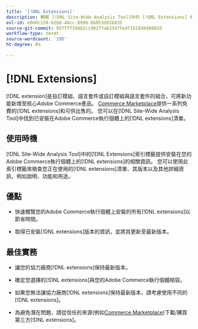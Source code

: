 ```yaml
---
title: '[!DNL Extensions]'
description: 瞭解 [!DNL Site-Wide Analysis Tool]中的 [!DNL Extensions] 標籤、使用時機、優點以及最佳實務。
exl-id: e0ddc158-b268-44cc-8998-6b853d92b835
source-git-commit: 95ffff39d82cc9027fa633dffedf15193040802d
workflow-type: tm+mt
source-wordcount: '195'
ht-degree: 0%

---
```


# [!DNL Extensions]

[!DNL extension]是自訂模組、語言套件或自訂模組與語言套件的組合，可將新功能新增至核心Adobe Commerce產品。 [Commerce Marketplace](https://marketplace.magento.com/extensions.html)提供一系列免費的[!DNL extensions]和可供出售的。 您可以在[!DNL Site-Wide Analysis Tool]中找到已安裝在Adobe Commerce執行個體上的[!DNL extensions]清單。

## 使用時機

[!DNL Site-Wide Analysis Tool]中的[!DNL Extensions]索引標籤提供安裝在您的Adobe Commerce執行個體上的[!DNL extensions]的相關資訊。 您可以使用此索引標籤來檢查您正在使用的[!DNL extensions]清單、其版本以及其他詳細資訊，例如說明、功能和用途。

## 優點

* 快速概覽您的Adobe Commerce執行個體上安裝的所有[!DNL extensions]以節省時間。

* 取得已安裝[!DNL extensions]版本的資訊，並將其更新至最新版本。

## 最佳實務

* 讓您的協力廠商[!DNL extensions]保持最新版本。

* 確定您選擇的[!DNL extensions]與您的Adobe Commerce執行個體相容。

* 如果您無法讓協力廠商[!DNL extensions]保持最新版本，請考慮使用不同的[!DNL extensions]。

* 為避免潛在問題，請從信任的來源(例如[Commerce Marketplace](https://marketplace.magento.com/extensions.html))下載/購買第三方[!DNL extensions]。
